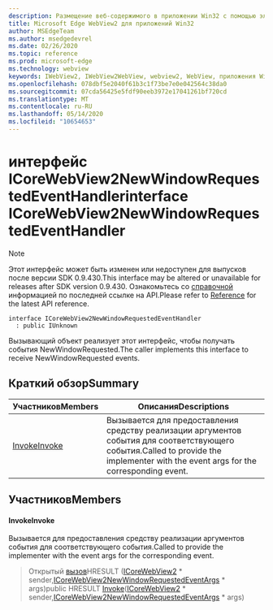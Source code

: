 ```yaml
---
description: Размещение веб-содержимого в приложении Win32 с помощью элемента управления Microsoft Edge WebView2
title: Microsoft Edge WebView2 для приложений Win32
author: MSEdgeTeam
ms.author: msedgedevrel
ms.date: 02/26/2020
ms.topic: reference
ms.prod: microsoft-edge
ms.technology: webview
keywords: IWebView2, IWebView2WebView, webview2, WebView, приложения Win32, Win32, EDGE, ICoreWebView2, ICoreWebView2Host, элемент управления "веб-браузер", HTML Edge
ms.openlocfilehash: 078dbf5e2040f61b3c1f73be7e0e042564c38da0
ms.sourcegitcommit: 07cda56425e5fdf90eeb3972e17041261bf720cd
ms.translationtype: MT
ms.contentlocale: ru-RU
ms.lasthandoff: 05/14/2020
ms.locfileid: "10654653"
---
```

# <span data-ttu-id="b1994-104">интерфейс ICoreWebView2NewWindowRequestedEventHandler</span><span class="sxs-lookup"><span data-stu-id="b1994-104">interface ICoreWebView2NewWindowRequestedEventHandler</span></span> 

> [!NOTE]
> <span data-ttu-id="b1994-105">Этот интерфейс может быть изменен или недоступен для выпусков после версии SDK 0.9.430.</span><span class="sxs-lookup"><span data-stu-id="b1994-105">This interface may be altered or unavailable for releases after SDK version 0.9.430.</span></span> <span data-ttu-id="b1994-106">Ознакомьтесь со [справочной](../../../webview2-api-reference.md) информацией по последней ссылке на API.</span><span class="sxs-lookup"><span data-stu-id="b1994-106">Please refer to [Reference](../../../webview2-api-reference.md) for the latest API reference.</span></span>

```
interface ICoreWebView2NewWindowRequestedEventHandler
  : public IUnknown
```

<span data-ttu-id="b1994-107">Вызывающий объект реализует этот интерфейс, чтобы получать события NewWindowRequested.</span><span class="sxs-lookup"><span data-stu-id="b1994-107">The caller implements this interface to receive NewWindowRequested events.</span></span>

## <span data-ttu-id="b1994-108">Краткий обзор</span><span class="sxs-lookup"><span data-stu-id="b1994-108">Summary</span></span>

 <span data-ttu-id="b1994-109">Участников</span><span class="sxs-lookup"><span data-stu-id="b1994-109">Members</span></span>                        | <span data-ttu-id="b1994-110">Описания</span><span class="sxs-lookup"><span data-stu-id="b1994-110">Descriptions</span></span>
--------------------------------|---------------------------------------------
[<span data-ttu-id="b1994-111">Invoke</span><span class="sxs-lookup"><span data-stu-id="b1994-111">Invoke</span></span>](#invoke) | <span data-ttu-id="b1994-112">Вызывается для предоставления средству реализации аргументов события для соответствующего события.</span><span class="sxs-lookup"><span data-stu-id="b1994-112">Called to provide the implementer with the event args for the corresponding event.</span></span>

## <span data-ttu-id="b1994-113">Участников</span><span class="sxs-lookup"><span data-stu-id="b1994-113">Members</span></span>

#### <span data-ttu-id="b1994-114">Invoke</span><span class="sxs-lookup"><span data-stu-id="b1994-114">Invoke</span></span> 

<span data-ttu-id="b1994-115">Вызывается для предоставления средству реализации аргументов события для соответствующего события.</span><span class="sxs-lookup"><span data-stu-id="b1994-115">Called to provide the implementer with the event args for the corresponding event.</span></span>

> <span data-ttu-id="b1994-116">Открытый [вызов](#invoke)HRESULT ([ICoreWebView2](ICoreWebView2.md) \* sender,[ICoreWebView2NewWindowRequestedEventArgs](ICoreWebView2NewWindowRequestedEventArgs.md) \* args)</span><span class="sxs-lookup"><span data-stu-id="b1994-116">public HRESULT [Invoke](#invoke)([ICoreWebView2](ICoreWebView2.md) \* sender,[ICoreWebView2NewWindowRequestedEventArgs](ICoreWebView2NewWindowRequestedEventArgs.md) \* args)</span></span>

